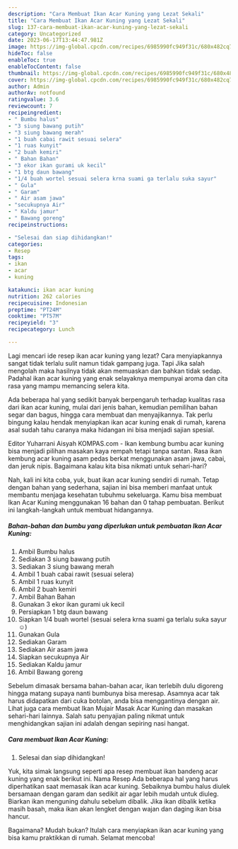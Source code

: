 ```yaml
---
description: "Cara Membuat Ikan Acar Kuning yang Lezat Sekali"
title: "Cara Membuat Ikan Acar Kuning yang Lezat Sekali"
slug: 137-cara-membuat-ikan-acar-kuning-yang-lezat-sekali
category: Uncategorized
date: 2023-06-17T13:44:47.981Z
image: https://img-global.cpcdn.com/recipes/6985990fc949f31c/680x482cq70/ikan-acar-kuning-foto-resep-utama.jpg
hideToc: false
enableToc: true
enableTocContent: false
thumbnail: https://img-global.cpcdn.com/recipes/6985990fc949f31c/680x482cq70/ikan-acar-kuning-foto-resep-utama.jpg
cover: https://img-global.cpcdn.com/recipes/6985990fc949f31c/680x482cq70/ikan-acar-kuning-foto-resep-utama.jpg
author: Admin
authorAv: notfound
ratingvalue: 3.6
reviewcount: 7
recipeingredient:
- " Bumbu halus"
- "3 siung bawang putih"
- "3 siung bawang merah"
- "1 buah cabai rawit sesuai selera"
- "1 ruas kunyit"
- "2 buah kemiri"
- " Bahan Bahan"
- "3 ekor ikan gurami uk kecil"
- "1 btg daun bawang"
- "1/4 buah wortel sesuai selera krna suami ga terlalu suka sayur"
- " Gula"
- " Garam"
- " Air asam jawa"
- "secukupnya Air"
- " Kaldu jamur"
- " Bawang goreng"
recipeinstructions:

- "Selesai dan siap dihidangkan!"
categories:
- Resep
tags:
- ikan
- acar
- kuning

katakunci: ikan acar kuning 
nutrition: 262 calories
recipecuisine: Indonesian
preptime: "PT24M"
cooktime: "PT57M"
recipeyield: "3"
recipecategory: Lunch

---
```



Lagi mencari ide resep ikan acar kuning yang lezat? Cara menyiapkannya sangat tidak terlalu sulit namun tidak gampang juga. Tapi Jika salah mengolah maka hasilnya tidak akan memuaskan dan bahkan tidak sedap. Padahal ikan acar kuning yang enak selayaknya mempunyai aroma dan cita rasa yang mampu memancing selera kita.


Ada beberapa hal yang sedikit banyak berpengaruh terhadap kualitas rasa dari ikan acar kuning, mulai dari jenis bahan, kemudian pemilihan bahan segar dan bagus, hingga cara membuat dan menyajikannya. Tak perlu bingung kalau hendak menyiapkan ikan acar kuning enak di rumah, karena asal sudah tahu caranya maka hidangan ini bisa menjadi sajian spesial.

Editor Yuharrani Aisyah KOMPAS.com - Ikan kembung bumbu acar kuning bisa menjadi pilihan masakan kaya rempah tetapi tanpa santan. Rasa ikan kembung acar kuning asam pedas berkat menggunakan asam jawa, cabai, dan jeruk nipis. Bagaimana kalau kita bisa nikmati untuk sehari-hari?


Nah, kali ini kita coba, yuk, buat ikan acar kuning sendiri di rumah. Tetap dengan bahan yang sederhana, sajian ini bisa memberi manfaat untuk membantu menjaga kesehatan tubuhmu sekeluarga. Kamu bisa membuat Ikan Acar Kuning menggunakan 16 bahan dan 0 tahap pembuatan. Berikut ini langkah-langkah untuk membuat hidangannya.

<!--inarticleads1-->

##### Bahan-bahan dan bumbu yang diperlukan untuk pembuatan Ikan Acar Kuning:

1. Ambil  Bumbu halus
1. Sediakan 3 siung bawang putih
1. Sediakan 3 siung bawang merah
1. Ambil 1 buah cabai rawit (sesuai selera)
1. Ambil 1 ruas kunyit
1. Ambil 2 buah kemiri
1. Ambil  Bahan Bahan
1. Gunakan 3 ekor ikan gurami uk kecil
1. Persiapkan 1 btg daun bawang
1. Siapkan 1/4 buah wortel (sesuai selera krna suami ga terlalu suka sayur☺️)
1. Gunakan  Gula
1. Sediakan  Garam
1. Sediakan  Air asam jawa
1. Siapkan secukupnya Air
1. Sediakan  Kaldu jamur
1. Ambil  Bawang goreng


Sebelum dimasak bersama bahan-bahan acar, ikan terlebih dulu digoreng hingga matang supaya nanti bumbunya bisa meresap. Asamnya acar tak harus didapatkan dari cuka botolan, anda bisa menggantinya dengan air. Lihat juga cara membuat Ikan Mujair Masak Acar Kuning dan masakan sehari-hari lainnya. Salah satu penyajian paling nikmat untuk menghidangkan sajian ini adalah dengan sepiring nasi hangat. 

<!--inarticleads2-->

##### Cara membuat Ikan Acar Kuning:


1. Selesai dan siap dihidangkan!

Yuk, kita simak langsung seperti apa resep membuat ikan bandeng acar kuning yang enak berikut ini. Nama Resep Ada beberapa hal yang harus diperhatikan saat memasak ikan acar kuning. Sebaiknya bumbu halus diulek bersamaan dengan garam dan sedikit air agar lebih mudah untuk diuleg. Biarkan ikan menguning dahulu sebelum dibalik. Jika ikan dibalik ketika masih basah, maka ikan akan lengket dengan wajan dan daging ikan bisa hancur. 

Bagaimana? Mudah bukan? Itulah cara menyiapkan ikan acar kuning yang bisa kamu praktikkan di rumah. Selamat mencoba!
